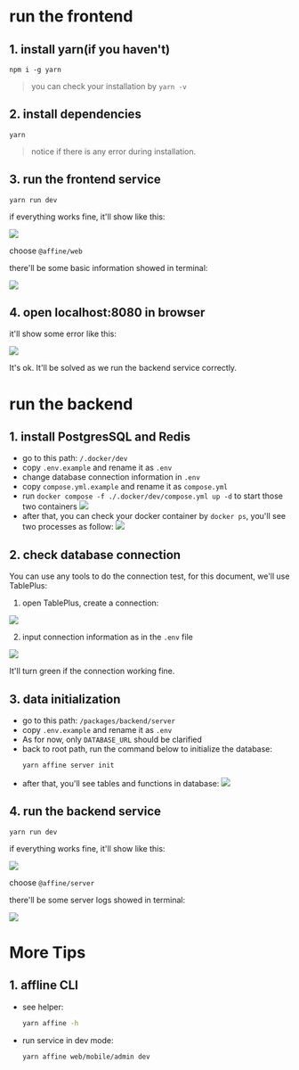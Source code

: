 # run the frontend

## 1. install yarn(if you haven't)

```
npm i -g yarn
```

> you can check your installation by `yarn -v`

## 2. install dependencies

```
yarn
```

> notice if there is any error during installation.

## 3. run the frontend service

```
yarn run dev
```

if everything works fine, it'll show like this:

![](https://cdn.jsdelivr.net/gh/a1exsun/file@main//hexo/20250424201451791.png)

choose `@affine/web`

there'll be some basic information showed in terminal:

![](https://cdn.jsdelivr.net/gh/a1exsun/file@main//hexo/20250424201606399.png)

## 4. open localhost:8080 in browser

it'll show some error like this:

![](https://cdn.jsdelivr.net/gh/a1exsun/file@main//hexo/20250424202710918.png)

It's ok. It'll be solved as we run the backend service correctly.

# run the backend

## 1. install PostgresSQL and Redis

- go to this path: `/.docker/dev`
- copy `.env.example` and rename it as `.env`
- change database connection information in `.env`
- copy `compose.yml.example` and rename it as `compose.yml`
- run `docker compose -f ./.docker/dev/compose.yml up -d` to start those two containers
  ![](https://cdn.jsdelivr.net/gh/a1exsun/file@main//hexo/20250424201924290.png)
- after that, you can check your docker container by `docker ps`, you'll see two processes as follow:
  ![](https://cdn.jsdelivr.net/gh/a1exsun/file@main//hexo/20250424204103397.png)

## 2. check database connection

You can use any tools to do the connection test, for this document, we'll use TablePlus:

1. open TablePlus, create a connection:

![](https://cdn.jsdelivr.net/gh/a1exsun/file@main//hexo/20250424204309572.png)

2. input connection information as in the `.env` file

![](https://cdn.jsdelivr.net/gh/a1exsun/file@main//hexo/20250424204759368.png)

It'll turn green if the connection working fine.

## 3. data initialization

- go to this path: `/packages/backend/server`
- copy `.env.example` and rename it as `.env`
- As for now, only `DATABASE_URL` should be clarified
- back to root path, run the command below to initialize the database:
  ```sh
  yarn affine server init
  ```
- after that, you'll see tables and functions in database:
  ![](https://cdn.jsdelivr.net/gh/a1exsun/file@main//hexo/20250424205552195.png)

## 4. run the backend service

```
yarn run dev
```

if everything works fine, it'll show like this:

![](https://cdn.jsdelivr.net/gh/a1exsun/file@main//hexo/20250424201451791.png)

choose `@affine/server`

there'll be some server logs showed in terminal:

![](https://cdn.jsdelivr.net/gh/a1exsun/file@main//hexo/20250424205750753.png)

# More Tips

## 1. affline CLI

- see helper:

  ```bash
  yarn affine -h
  ```

- run service in dev mode:

  ```bash
  yarn affine web/mobile/admin dev
  ```

